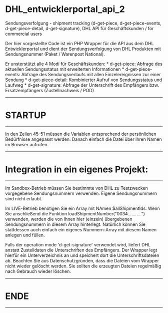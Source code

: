 # DHL_entwicklerportal_api_2
Sendungsverfolgung - shipment tracking (d-get-piece, d-get-piece-events, d-get-piece-detail, d-get-signature), DHL API für Geschäftskunden / for commercial users

Der hier vorgestellte Code ist ein PHP Wrapper für die API aus dem DHL Entwicklerportal und dient der Sendungsverfolgung von DHL Produkten mit Sendungsnummer (Paket / Warenpost National). 

Er unsterstützt alle 4 Modi für Geschäftskunden:
      * d-get-piece: Abfrage des aktuellen Sendungsstatus mit erweiterten Informationen
      * d-get-piece-events: Abfrage des Sendungsverlaufs mit allen Einzelereignissen zur einer Sendung
      * d-get-piece-detail: Kombinierter Aufruf von Sendungsstatus und Laufweg
      * d-get-signature: Abfrage der Unterschrift des Empfängers bzw. Ersatzempfängers (Zustellnachweis / POD)
      

-------------------------------------------------------------------
# STARTUP
-------------------------------------------------------------------
In den Zeilen 45-51 müssen die Variablen entsprechend der persönlichen Bedürfnisse angepasst werden.
Danach einfach die Datei über ihren Namen im Browser aufrufen.

-------------------------------------------------------------------
# Integration in ein eigenes Projekt:
-------------------------------------------------------------------
Im Sandbox-Betrieb müssen Sie bestimmte von DHL zu Testzwecken vorgegebene Sendungsnummern verwenden.
Eigene Sendungsnummern sind nicht erlaubt.

Im LIVE-Betrieb benötigen Sie ein Array mit NAmen $allShipmentIds.
Wenn Sie anschließend die Funktion loadShipmentNumber("0034...........") verwenden, werden die von Ihnen hier (einzeln) übergebenen Sendungsnummern in diesem Array hinterlegt. Natürlich können Sie stattdessen auch einfach ein eigenes Nummern-Array mit diesem Namen anlegen und füllen.

Falls der operation mode 'd-get-signature' verwendet wird, liefert DHL anstatt Zustelldaten die Unterschriften des Empfängers.
Der Wrapper legt hierfür ein Unterverzeichnis an und speichert dort die Unterschriftsdateien ab.
Beachten Sie aus Datenschutzgründen, dass die Dateien vom Wrapper nicht wieder gelöscht werden.
Sie sollten die erzeugten Dateien regelmäßig nach Gebrauch wieder löschen.

-------------------------------------------------------------------
# ENDE
-------------------------------------------------------------------
  
